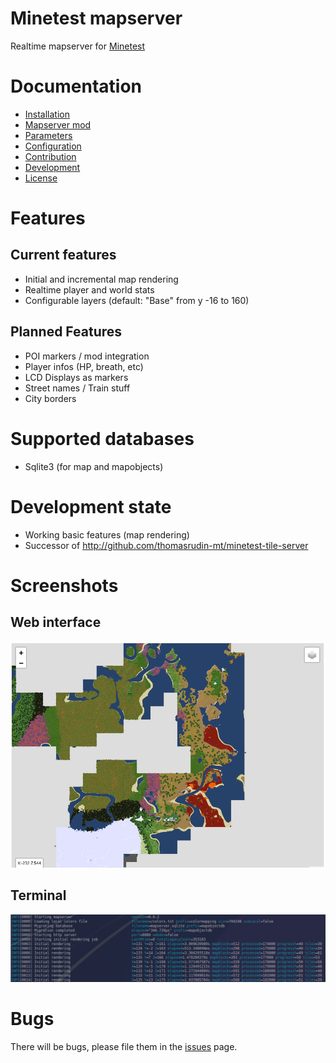 Minetest mapserver
=======

Realtime mapserver for [Minetest](https://minetest.net)

# Documentation

* [Installation](doc/install.md)
* [Mapserver mod](doc/mod.md)
* [Parameters](doc/params.md)
* [Configuration](doc/config.md)
* [Contribution](doc/contrib.md)
* [Development](doc/dev.md)
* [License](doc/license.md)

# Features

## Current features

* Initial and incremental map rendering
* Realtime player and world stats
* Configurable layers (default: "Base" from y -16 to 160)

## Planned Features

* POI markers / mod integration
* Player infos (HP, breath, etc)
* LCD Displays as markers
* Street names / Train stuff
* City borders

# Supported databases

* Sqlite3 (for map and mapobjects)

# Development state

* Working basic features (map rendering)
* Successor of http://github.com/thomasrudin-mt/minetest-tile-server

# Screenshots

## Web interface
<img src="./pics/web.png">

## Terminal
<img src="./pics/terminal.png">

# Bugs

There will be bugs, please file them in the [issues](./issues) page.
